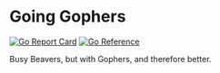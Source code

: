 # Going Gophers

[![Go Report Card](https://goreportcard.com/badge/github.com/yuri-norwood/going-gophers)](https://goreportcard.com/report/github.com/yuri-norwood/going-gophers)
[![Go Reference](https://pkg.go.dev/badge/github.com/yuri-norwood/going-gophers.svg)](https://pkg.go.dev/github.com/yuri-norwood/going-gophers)

Busy Beavers, but with Gophers, and therefore better.

